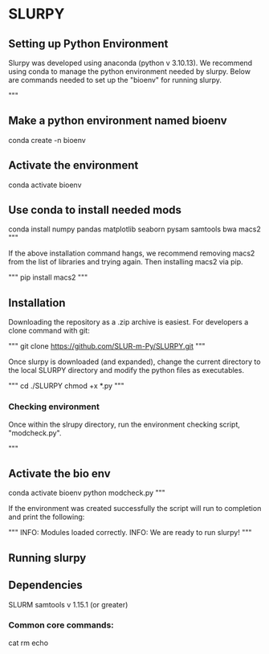 # SLURPY

## Setting up Python Environment

Slurpy was developed using anaconda (python v 3.10.13). 
We recommend using conda to manage the python environment needed by slurpy.
Below are commands needed to set up the "bioenv" for running slurpy. 

"""
## Make a python environment named bioenv 
conda create -n bioenv 

## Activate the environment
conda activate bioenv 

## Use conda to install needed mods
conda install numpy pandas matplotlib seaborn pysam samtools bwa macs2
"""

If the above installation command hangs, we recommend removing macs2 from the list of libraries and trying again. Then installing macs2 via pip.

"""
pip install macs2
"""

## Installation
Downloading the repository as a .zip archive is easiest. For developers a clone command with git:

"""
git clone https://github.com/SLUR-m-Py/SLURPY.git
"""

Once slurpy is downloaded (and expanded), change the current directory to the local SLURPY directory and modify the python files as executables. 

"""
cd ./SLURPY
chmod +x *.py 
"""

### Checking environment 
Once within the slrupy directory, run the environment checking script, "modcheck.py".

"""
## Activate the bio env 
conda activate bioenv 
python modcheck.py
"""

If the environment was created successfully the script will run to completion and print the following:

"""
INFO: Modules loaded correctly.
INFO: We are ready to run slurpy!
"""

## Running slurpy


## Dependencies

SLURM 
samtools v 1.15.1 (or greater)

### Common core commands:
cat 
rm
echo 
